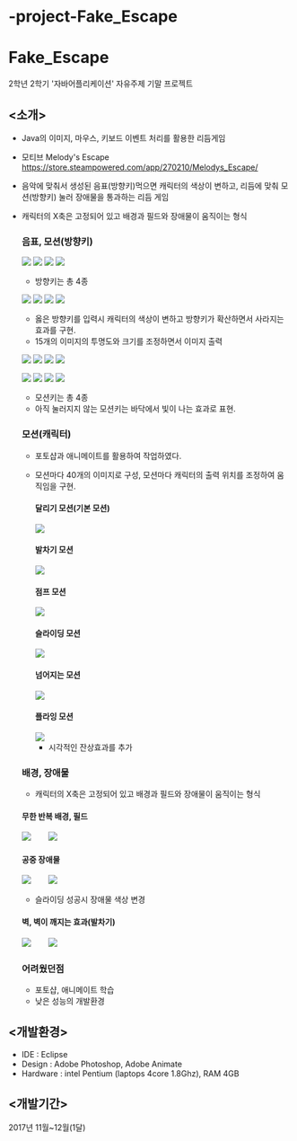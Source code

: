 # -project-Fake_Escape

# Fake_Escape
2학년 2학기 '자바어플리케이션' 자유주제 기말 프로젝트

## <소개>
- Java의 이미지, 마우스, 키보드 이벤트 처리를 활용한 리듬게임
- 모티브 Melody's Escape https://store.steampowered.com/app/270210/Melodys_Escape/
- 음악에 맞춰서 생성된 음표(방향키)먹으면 캐릭터의 색상이 변하고, 리듬에 맞춰 모션(방향키) 눌러 장애물을 통과하는 리듬 게임
- 캐릭터의 X축은 고정되어 있고 배경과 필드와 장애물이 움직이는 형식
  
  ### 음표, 모션(방향키)
  <img src="./readme_media/leftKey.png"> <img src="./readme_media/downKey.png"> <img src="./readme_media/rightKey.png"> <img src="./readme_media/upKey.png">
  - 방향키는 총 4종
  
  <img src="./readme_media/leftKey_effect.gif"> <img src="./readme_media/downKey_effect.gif"> <img src="./readme_media/rightKey_effect.gif"> <img src="./readme_media/upKey_effect.gif">
  - 옳은 방향키를 입력시 캐릭터의 색상이 변하고 방향키가 확산하면서 사라지는 효과를 구현.
  - 15개의 이미지의 투명도와 크기를 조정하면서 이미지 출력
  
  <img src="./readme_media/motion_KickKey_1.png"> <img src="./readme_media/motion_slideKey_1.png"> <img src="./readme_media/motion_flyKey_1.png"> <img src="./readme_media/motion_KickKey_1.png"> 

  <img src="./readme_media/motion_KickKey_2.png"> <img src="./readme_media/motion_slideKey_2.png"> <img src="./readme_media/motion_flyKey_2.png"> <img src="./readme_media/motion_KickKey_2.png"> 
  - 모션키는 총 4종
  - 아직 눌러지지 않는 모션키는 바닥에서 빛이 나는 효과로 표현.
  
  ### 모션(캐릭터)
  - 포토샵과 애니메이트를 활용하여 작업하였다.
  - 모션마다 40개의 이미지로 구성, 모션마다 캐릭터의 출력 위치를 조정하여 움직임을 구현.
    #### 달리기 모션(기본 모션)
    <img src="./readme_media/player_run.gif">
    
    #### 발차기 모션
    <img src="./readme_media/player_kick.gif">
    
    #### 점프 모션
    <img src="./readme_media/player_jump.gif">
    
    #### 슬라이딩 모션
    <img src="./readme_media/player_slide.gif">
    
    #### 넘어지는 모션
    <img src="./readme_media/player_falldown.gif">
    
    #### 플라잉 모션
    <img src="./readme_media/player_fly.gif">
    
    - 시각적인 잔상효과를 추가
  
  ### 배경, 장애물
    - 캐릭터의 X축은 고정되어 있고 배경과 필드와 장애물이 움직이는 형식
    #### 무한 반복 배경, 필드
    <img src="./readme_media/background.gif">&nbsp;&nbsp;&nbsp;&nbsp;&nbsp;&nbsp;&nbsp;&nbsp;<img src="./readme_media/field.png">
    #### 공중 장애물 
    <img src="./readme_media/obstruction.png">&nbsp;&nbsp;&nbsp;&nbsp;&nbsp;&nbsp;&nbsp;&nbsp;<img src="./readme_media/player_slide2.gif">
    - 슬라이딩 성공시 장애물 색상 변경
    #### 벽, 벽이 깨지는 효과(발차기)
    <img src="./readme_media/wall.png">&nbsp;&nbsp;&nbsp;&nbsp;&nbsp;&nbsp;&nbsp;&nbsp;<img src="./readme_media/wall_breaking.gif">
    
    
  ### 어려웠던점
  - 포토샵, 애니메이트 학습
  - 낮은 성능의 개발환경
  
## <개발환경>
- IDE : Eclipse
- Design : Adobe Photoshop, Adobe Animate
- Hardware : intel Pentium (laptops 4core 1.8Ghz), RAM 4GB

## <개발기간>
2017년 11월~12월(1달)
